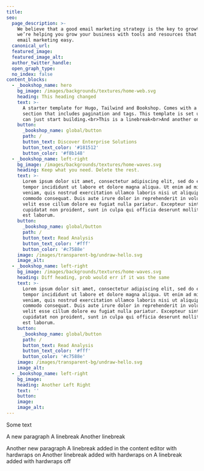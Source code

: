 ```yaml
---
title:
seo:
  page_description: >-
    We believe that a good email marketing strategy is the key to growth. So
    we’re helping you grow your business with tools and resources that make
    email marketing easy.
  canonical_url:
  featured_image:
  featured_image_alt:
  author_twitter_handle:
  open_graph_type:
  no_index: false
content_blocks:
  - _bookshop_name: hero
    bg_image: /images/backgrounds/textures/home-web.svg
    heading: This heading changed
    text: >-
      A starter template for Hugo, Tailwind and Bookshop. Comes with a blog
      section that includes pagination and tags. This template is set up so you
      can just start building.<br>This is a linebreak<br>And another one
    button:
      _bookshop_name: global/button
      path: /
      button_text: Discover Enterprise Solutions
      button_text_color: '#181512'
      button_color: '#f8b148'
  - _bookshop_name: left-right
    bg_image: /images/backgrounds/textures/home-waves.svg
    heading: Keep what you need. Delete the rest.
    text: >-
      Lorem ipsum dolor sit amet, consectetur adipiscing elit, sed do eiusmod
      tempor incididunt ut labore et dolore magna aliqua. Ut enim ad minim
      veniam, quis nostrud exercitation ullamco laboris nisi ut aliquip ex ea
      commodo consequat. Duis aute irure dolor in reprehenderit in voluptate
      velit esse cillum dolore eu fugiat nulla pariatur. Excepteur sint occaecat
      cupidatat non proident, sunt in culpa qui officia deserunt mollit anim id
      est laborum.
    button:
      _bookshop_name: global/button
      path: /
      button_text: Read Analysis
      button_text_color: '#fff'
      button_color: '#c7588e'
    image: /images/transparent-bg/undraw-hello.svg
    image_alt:
  - _bookshop_name: left-right
    bg_image: /images/backgrounds/textures/home-waves.svg
    heading: Diff heading, prob would err if it was the same
    text: >-
      Lorem ipsum dolor sit amet, consectetur adipiscing elit, sed do eiusmod
      tempor incididunt ut labore et dolore magna aliqua. Ut enim ad minim
      veniam, quis nostrud exercitation ullamco laboris nisi ut aliquip ex ea
      commodo consequat. Duis aute irure dolor in reprehenderit in voluptate
      velit esse cillum dolore eu fugiat nulla pariatur. Excepteur sint occaecat
      cupidatat non proident, sunt in culpa qui officia deserunt mollit anim id
      est laborum.
    button:
      _bookshop_name: global/button
      path: /
      button_text: Read Analysis
      button_text_color: '#fff'
      button_color: '#c7588e'
    image: /images/transparent-bg/undraw-hello.svg
    image_alt:
  - _bookshop_name: left-right
    bg_image:
    heading: Another Left Right
    text: ''
    button:
    image:
    image_alt:
---
```

Some text

A new paragraph
A linebreak
Another linebreak

Another new paragraph
A linebreak added in the content editor with hardwraps on
Another linebreak added with hardwraps on
A linebreak added with hardwraps off